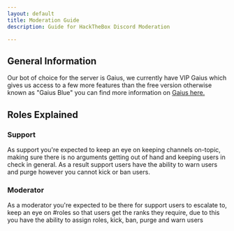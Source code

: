 ```yaml
---
layout: default
title: Moderation Guide
description: Guide for HackTheBox Discord Moderation

---
```


## General Information

Our bot of choice for the server is Gaius, we currently have VIP Gaius which gives us access to a few more features than the free version
otherwise known as "Gaius Blue" you can find more information on [Gaius here.](https://gaiusbot.me/)

## Roles Explained

### Support

As support you're expected to keep an eye on keeping channels on-topic, making sure there is no arguments getting out of hand and keeping
users in check in general. As a result support users have the ability to warn users and purge however you cannot kick or ban users.

### Moderator

As a moderator you're expected to be there for support users to escalate to, keep an eye on #roles so that users get the ranks they require, due to this you have the ability to assign roles, kick, ban, purge and warn users


